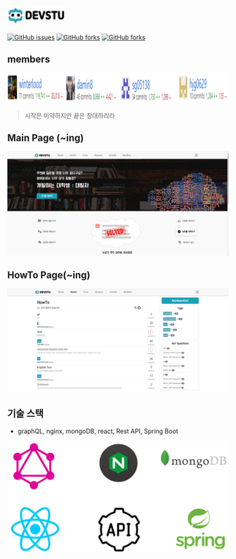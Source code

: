 ## <img src="/img/devstu_text_logo_empty.png" width="130px" height="40px">
<a href="https://github.com/22hours/DevStudent/issues"><img alt="GitHub issues" src="https://img.shields.io/github/issues/22hours/DevStudent"></a>
<a href="https://github.com/22hours/DevStudent/network"><img alt="GitHub forks" src="https://img.shields.io/github/forks/22hours/DevStudent"></a>
<a href="https://github.com/22hours/DevStudent/network">
  <img alt="GitHub forks" src="https://img.shields.io/badge/license-22hours-blue"></a>

## members
<center><img src="/img/contributors.png" width="100%" height="70"></center>

> 시작은 미약하지만 끝은 창대하리라

## Main Page (~ing)

![img](./img/mainPage.PNG)

## HowTo Page(~ing)

![img](./img/howToPage.PNG)

## 기술 스택

- graphQL, nginx, mongoDB, react, Rest API, Spring Boot

![img](./img/stack.PNG)
